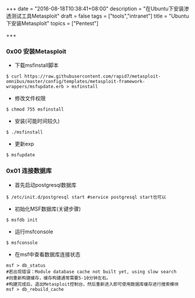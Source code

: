 +++
date = "2016-08-18T10:38:41+08:00"
description = "在Ubuntu下安装渗透测试工具Metasploit"
draft = false
tags = ["tools","intranet"]
title = "Ubuntu下安装Metasploit"
topics = ["Pentest"]

+++

### 0x00 安装Metasploit
* 下载msfinstall脚本
```
$ curl https://raw.githubusercontent.com/rapid7/metasploit-omnibus/master/config/templates/metasploit-framework-wrappers/msfupdate.erb > msfinstall
```

* 修改文件权限
```
$ chmod 755 msfinstall
```

* 安装(可能时间较久)
```
$ ./msfinstall
```

* 更新exp
```
$ msfupdate
```

### 0x01 连接数据库
* 首先启动postgresql数据库
```
$ /etc/init.d/postgresql start #service postgresql start也可以
```

* 初始化MSF数据库(关键步骤)
```
$ msfdb init
```

* 运行msfconsole
```
$ msfconsole
```

* 在msf中查看数据库连接状态
```
msf > db_status
#若出现错误：Module database cache not built yet, using slow search
#则重新构建缓存，缓存构建通常需要5-10分钟左右。
#构建完成后，退出Metasploit控制台，然后重新进入即可使用数据库缓存进行搜索模块
msf > db_rebuild_cache
```
